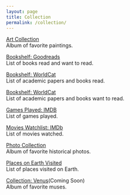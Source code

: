 ```yaml
---
layout: page
title: Collection
permalink: /collection/
---
```


<a href="https://photos.app.goo.gl/Yk3KEZGj9Dd2FnDe9">Art Collection</a>
<br>
Album of favorite paintings.

<a href="https://www.goodreads.com/review/list/95737422?shelf=read&sort=date_added">Bookshelf: Goodreads</a>
<br>
List of books read and want to read.

<a href="https://search.worldcat.org/lists/e5a60fd2-2a1c-4955-ad18-7e11acc51338">Bookshelf: WorldCat</a>
<br>
List of academic papers and books read.

<a href="https://search.worldcat.org/lists/fdbabad1-a2f1-487e-b94f-11e92f9ae5fe">Bookshelf: WorldCat</a>
<br>
List of academic papers and books want to read.

<a href="https://www.imdb.com/list/ls567765043">Games Played: IMDB</a>
<br>
List of games played.

<a href="https://www.imdb.com/user/ur85826373/watchlist?sort=date_added%2Cdesc&view=detail">Movies Watchlist: IMDb</a>
<br>
List of movies watched.

<a href="https://photos.app.goo.gl/Yk3KEZGj9Dd2FnDe9">Photo Collection</a>
<br>
Album of favorite historical photos.

<a href="https://maps.app.goo.gl/vmtWzydsvTrD4k5t5">Places on Earth Visited</a>
<br>
List of places visited on Earth.

<a href="">Collection: Venus</a>(Coming Soon)
<br>
Album of favorite muses.
